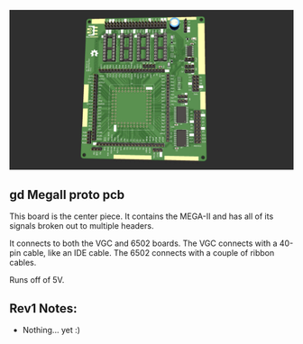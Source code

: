 ![MegaII prototype board render](images/gd-MegaII-proto-pcb-rev1.jpg)

## gd MegaII proto pcb
This board is the center piece. It contains the MEGA-II and has all of its signals broken out to multiple headers. 

It connects to both the VGC and 6502 boards. The VGC connects with a 40-pin cable, like an IDE cable. The 6502 connects with a couple of ribbon cables.

Runs off of 5V.

## Rev1 Notes:
* Nothing... yet :)